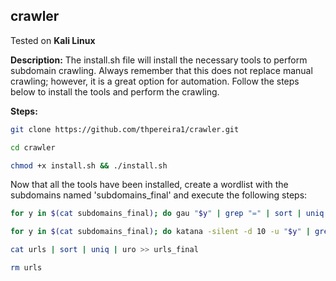 ## crawler  

Tested on **Kali Linux**  

**Description:** The install.sh file will install the necessary tools to perform subdomain crawling. Always remember that this does not replace manual crawling; however, it is a great option for automation. Follow the steps below to install the tools and perform the crawling.

**Steps:**
```sh
git clone https://github.com/thpereira1/crawler.git
```
```sh
cd crawler
```
```sh
chmod +x install.sh && ./install.sh
```
Now that all the tools have been installed, create a wordlist with the subdomains named 'subdomains_final' and execute the following steps:  

```sh
for y in $(cat subdomains_final); do gau "$y" | grep "=" | sort | uniq | httpx_bug -silent >> urls; done;
```
```sh
for y in $(cat subdomains_final); do katana -silent -d 10 -u "$y" | grep "=" >> urls; done;
```
```sh
cat urls | sort | uniq | uro >> urls_final
```
```sh
rm urls
```
